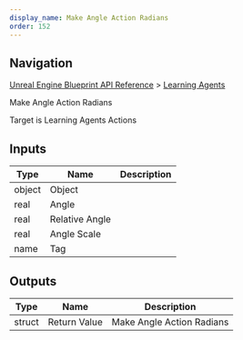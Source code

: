 ```yaml
---
display_name: Make Angle Action Radians
order: 152
---
```

## Navigation

[Unreal Engine Blueprint API Reference](https://dev.epicgames.com/documentation/en-us/unreal-engine/BlueprintAPI) > [Learning Agents](https://dev.epicgames.com/documentation/en-us/unreal-engine/BlueprintAPI/LearningAgents)

Make Angle Action Radians

Target is Learning Agents Actions

## Inputs

| Type | Name | Description |
| --- | --- | --- |
| object | Object |  |
| real | Angle |  |
| real | Relative Angle |  |
| real | Angle Scale |  |
| name | Tag |  |

## Outputs

| Type | Name | Description |
| --- | --- | --- |
| struct | Return Value | Make Angle Action Radians |
